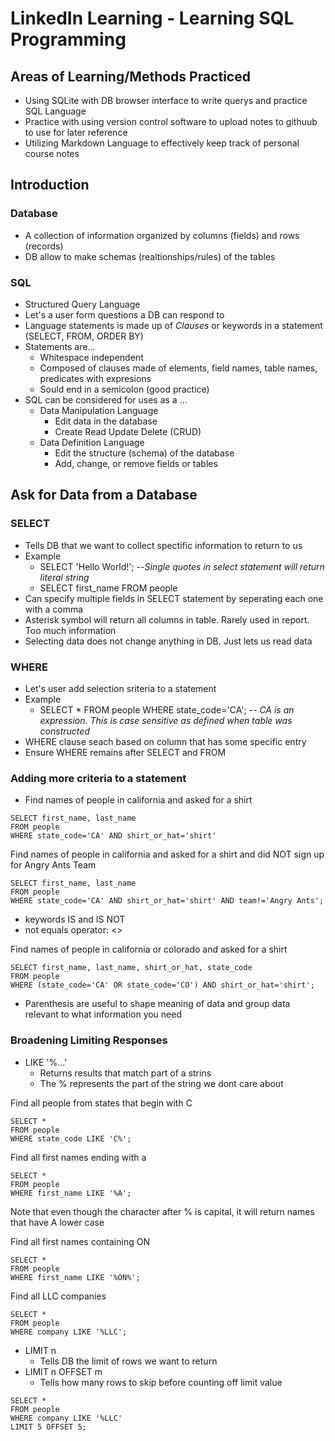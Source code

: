 # LinkedIn Learning - Learning SQL Programming

## Areas of Learning/Methods Practiced
* Using SQLite with DB browser interface to write querys and practice SQL Language
* Practice with using version control software to upload notes to githuub to use for later reference
* Utilizing Markdown Language to effectively keep track of personal course notes

## Introduction

### Database
* A collection of information organized by columns (fields) and rows (records)
* DB allow to make schemas (realtionships/rules) of the tables

### SQL
* Structured Query Language
* Let's a user form questions a DB can respond to
* Language statements is made up of *Clauses* or keywords in a statement (SELECT, FROM, ORDER BY)
* Statements are...
	* Whitespace independent
	* Composed of clauses made of elements, field names, table names, predicates with expresions
	* Sould end in a semicolon (good practice)
* SQL can be considered for uses as a ...
	* Data Manipulation Language
		* Edit data in the database
		* Create Read Update Delete (CRUD)
	* Data Definition Language
		* Edit the structure (schema) of the database
		* Add, change, or remove fields or tables

## Ask for Data from a Database

### SELECT 
* Tells DB that we want to collect spectific information to return to us
* Example
	* SELECT 'Hello World!';  --*Single quotes in select statement will return literal string*
	* SELECT first_name FROM people
* Can specify multiple fields in SELECT statement by seperating each one with a comma
* Asterisk symbol will return all columns in table. Rarely used in report. Too much information
* Selecting data does not change anything in DB. Just lets us read data

### WHERE
* Let's user add selection sriteria to a statement
* Example 
	* SELECT * FROM people WHERE state_code='CA';  -- *CA is an expression. This is case sensitive as defined when table was constructed*
* WHERE clause seach based on column that has some specific entry
* Ensure WHERE remains after SELECT and FROM

### Adding more criteria to a statement
* Find names of people in california and asked for a shirt
```
SELECT first_name, last_name
FROM people
WHERE state_code='CA' AND shirt_or_hat='shirt'
```

Find names of people in california and asked for a shirt and did NOT sign up for Angry Ants Team
```
SELECT first_name, last_name
FROM people
WHERE state_code='CA' AND shirt_or_hat='shirt' AND team!='Angry Ants';
```
* keywords IS and IS NOT
* not equals operator: <>

Find names of people in california or colorado and asked for a shirt
```
SELECT first_name, last_name, shirt_or_hat, state_code
FROM people
WHERE (state_code='CA' OR state_code='CO') AND shirt_or_hat='shirt';
```
* Parenthesis are useful to shape meaning of data and group data relevant to what information you need

### Broadening Limiting Responses
* LIKE '%...'
	* Returns results that match part of a strins
	* The % represents the part of the string we dont care about

Find all people from states that begin with C
```
SELECT *
FROM people
WHERE state_code LIKE 'C%';
```
Find all first names ending with a
```
SELECT *
FROM people
WHERE first_name LIKE '%A';
```
Note that even though the character after % is capital, it will return names that have A lower case

Find all first names containing ON
```
SELECT *
FROM people
WHERE first_name LIKE '%ON%';
```

Find all LLC companies
```
SELECT *
FROM people
WHERE company LIKE '%LLC';
```

* LIMIT n
	* Tells DB the limit of rows we want to return 
* LIMIT n OFFSET m
	* Tells how many rows to skip before counting off limit value
```
SELECT *
FROM people
WHERE company LIKE '%LLC'
LIMIT 5 OFFSET 5;
```